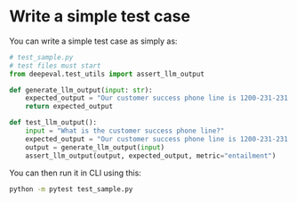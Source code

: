 # Write a simple test case

You can write a simple test case as simply as:

```python
# test_sample.py
# test files must start 
from deepeval.test_utils import assert_llm_output

def generate_llm_output(input: str):
    expected_output = "Our customer success phone line is 1200-231-231."
    return expected_output

def test_llm_output():
    input = "What is the customer success phone line?"
    expected_output = "Our customer success phone line is 1200-231-231."
    output = generate_llm_output(input)
    assert_llm_output(output, expected_output, metric="entailment")
```

You can then run it in CLI using this: 

```bash
python -m pytest test_sample.py
```

